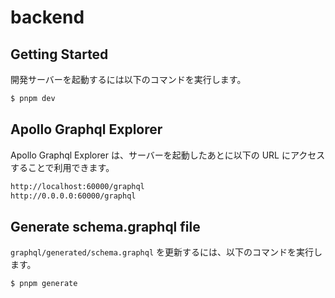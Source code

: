 # backend

## Getting Started

開発サーバーを起動するには以下のコマンドを実行します。

```bash
$ pnpm dev
```

## Apollo Graphql Explorer

Apollo Graphql Explorer は、サーバーを起動したあとに以下の URL にアクセスすることで利用できます。

```bash
http://localhost:60000/graphql
http://0.0.0.0:60000/graphql
```

## Generate schema.graphql file

`graphql/generated/schema.graphql` を更新するには、以下のコマンドを実行します。

```bash
$ pnpm generate
```
